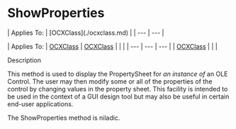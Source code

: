 




<h1 class="heading"><span class="name">ShowProperties</span></h1>
| Applies To: | [OCXClass](./ocxclass.md) |
| --- | ---  |

| Applies To: | [OCXClass](./ocxclass.md) | [OCXClass](./ocxclass.md) |  |  |
| --- | --- | ---  |
| [OCXClass](./ocxclass.md) |  |  |


Description


This method is used to display the PropertySheet for *an instance of* an OLE Control. The user may then modify some or all of the properties of the control by changing values in the property sheet. This facility is intended to be used in the context of a GUI design tool but may also be useful in certain end-user applications.


The ShowProperties method is niladic.



